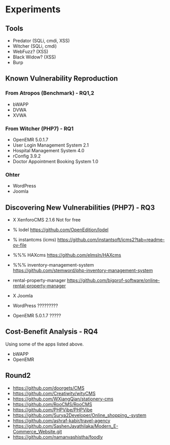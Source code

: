 # Experiments
## Tools
- Predator (SQLi, cmdi, XSS)
- Witcher (SQLi, cmdi)
- WebFuzz? (XSS)
- Black Widow? (XSS)
- Burp

## Known Vulnerability Reproduction
### From Atropos (Benchmark) - RQ1,2
- bWAPP
- DVWA
- XVWA

### From Witcher (PHP7) - RQ1
- OpenEMR 5.0.1.7
- User Login Management System 2.1
- Hospital Management System 4.0
- rConfig 3.9.2
- Doctor Appointment Booking System 1.0

### Ohter
- WordPress
- Joomla

## Discovering New Vulnerabilities (PHP7) - RQ3
- X XenforoCMS 2.1.6 Not for free
- % lodel https://github.com/OpenEdition/lodel
- % instantcms (icms) https://github.com/instantsoft/icms2?tab=readme-ov-file
- %%% HAXcms https://github.com/elmsln/HAXcms
- %%% inventory-management-system https://github.com/stemword/php-inventory-management-system
- rental-property-manager https://github.com/bigprof-software/online-rental-property-manager
- X Joomla

- WordPress ?????????
- OpenEMR 5.0.1.7 ?????

## Cost-Benefit Analysis - RQ4
Using some of the apps listed above.
- bWAPP
- OpenEMR

## Round2
- https://github.com/doorgets/CMS
- https://github.com/Creatiwity/wityCMS
- https://github.com/WXiangQian/stationery-cms
- https://github.com/RooCMS/RooCMS
- https://github.com/PHPVibe/PHPVibe
- https://github.com/Surya2Developer/Online_shopping_-system
- https://github.com/ashraf-kabir/travel-agency
- https://github.com/SashenJayathilaka/Modern_E-Commerce_Website.git
- https://github.com/namanvashistha/foodly